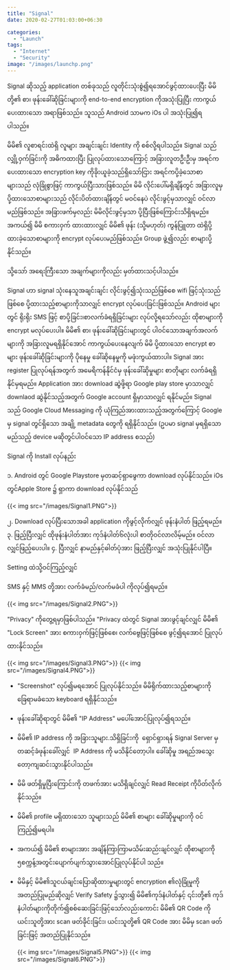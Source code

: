 ```yaml
---
title: "Signal"
date: 2020-02-27T01:03:00+06:30

categories: 
  - "Launch"
tags:
  - "Internet"
  - "Security"
image: "/images/launchp.png"
---
```


Signal ဆိုသည့် application တစ်ခုသည် လူတိုင်းသုံးစွဲ၍ရ​အောင်ဖွင့်ထား​ပေးပြီး မိမိတို့၏ စာ၊ ဖုန်း​ခေါ်ဆိုခြင်းများကို end-to-end encryption ကိုအသုံးပြုပြီး ကာကွယ်​ပေးထား​သော အရာဖြစ်သည်။ 
သူသည် Android သာမက iOs ပါ အသုံးပြု​၍ရပါသည်။
<!--more-->
မိမိ၏ လူစာရင်းထဲရှိ လူ​များ အချင်းချင်း Identity ကို စစ်လို့ရပါသည်။ 
Signal သည် လျှို့ဝှက်ခြင်းကို အဓိကထားပြီး ပြုလုပ်ထား​သော​ကြောင့် အခြားလူတဦးဦးမှ အရင်က​ပေးထား​သော encryption key ကိုခိုးယူခဲ့သည်ရှိ​သော်ငြား အရင်ကပို့ခဲ့​သောစာများသည် လုံခြုံစွာဖြင့် ကာကွယ်ပြီးသားဖြစ်သည်။ 
မိမိ လိုင်း​ပေါ်မရှိချိန်တွင် အခြားလူမှပို့ထား​သောစာများသည် လိုင်းပိတ်ထားချိန်တွင် မဝင်​နေပဲ လိုင်းဖွင့်မှသာလျှင် ဝင်လာမည်ဖြစ်သည်။ အခြားဖက်မှလည်း မိမိလိုင်းဖွင့်မှသာ ပို့ပြီးဖြစ်​ကြောင်းသိရှိရမည်။ အကယ်၍ မိမိ စကားဝှက် ထားထားလျှင် မိမိ၏ ဖုန်း (သို့မဟုတ်) ကွန်ပြူတာ ထဲရှိပို့ထားခဲ့​သောစာများကို encrypt လုပ်​ပေးမည်ဖြစ်သည်။ 
Group ဖွဲ့၍လည်း စာ​များပို့နိုင်သည်။ 

သို့​သော် အ​ရေးကြီး​သော အချက်များကိုလည်း မှတ်ထားသင့်ပါသည်။ 

Signal ဟာ signal သုံး​နေသူအချင်းချင်း လိုင်းဖွင့်၍သုံးသည်ဖြစ်​စေ wifi ဖြင့်သုံးသည်ဖြစ်​စေ ပို့ထားသည့်စာများကိုသာလျှင် encrypt လုပ်​ပေးခြင်းဖြစ်သည်။ Android များတွင် ရိုးရိုး SMS ဖြင့် စာပို့ခြင်း၊စာလက်ခံရရှိခြင်းများ လုပ်လို့ရ​သော်လည်း ထိုစာများကို encrypt မလုပ်​ပေးပါ။ 
မိမိ၏ စာ၊ ဖုန်း​ခေါ်ဆိုခြင်းများတွင် ပါဝင်​သောအချက်အလက်များကို အခြားလူမရရှိ​နိုင်​အောင် ကာကွယ်​ပေး​နေလျက် မိမိ ပို့ထား​​သော encrypt စာများ ဖုန်း​ခေါ်ဆိုခြင်းများကို ပို​နေမှု ​ခေါ်ဆို​နေမှုကို မဖုံးကွယ်ထားပါ။ 
 Signal အား register ပြုလုပ်ရန်အတွက် အ​မေရိကန်နိုင်ငံမှ ဖုန်း​ခေါ်ဆိုမှုများ စာတိုများ လက်ခံရရှိနိုင်မှရမည်။ 
Application အား download ဆွဲဖို့ရာ Google play store မှာသာလျှင် downlaod ဆွဲနိုင်သည့်အတွက် Google account ရှိမှာသာလျှင် ရနိုင်မည်။
Signal သည် Google Cloud Messaging ကို ယုံကြည်အားထားသည့်အတွက်​ကြောင့် Google မှ signal တွင်ရှိ​သော အချို့  metadata ​တွေကို ရရှိနိုင်သည်။ (ဥပမာ signal မှရရှိ​သော မည်သည့် device မဆို​တွင်ပါဝင်​သော IP address စသည်) 

Signal ကို Install လုပ်နည်း

၁. Android တွင် Google Playstore မှတဆင့်ရှာ​ဖွေကာ download လုပ်နိုင်သည်။ 
iOs တွင်​ Apple Store ၌ ရှာကာ download လုပ်နိုင်သည်

{{< img src="/images/Signal1.PNG">}}

၂. Download လုပ်ပြီး​သောအခါ application ကိုဖွင့်လိုက်လျှင် ဖုန်းနံပါတ် ဖြည့်ရမည်။ 
၃. ဖြည့်ပြီးလျှင် ထိုဖုန်းနံပါတ်အား ကုဒ်နံပါတ်၆လုံးပါ စာတိုဝင်လာလိမ့်မည်။ ဝင်လာလျှင်ဖြည့်​​ပေးပါ။ 
၄. ပြီးလျှင် နာမည်နှင့်ဓါတ်ပုံအား ဖြည့်ပြီးလျှင် အသုံးပြုနိုင်ပါပြီ။ 

Setting ထဲသို့ဝင်ကြည့်လျှင် 

SMS နှင့် MMS တို့အား လက်ခံမည်/လက်မခံပါ ကိုလုပ်၍ရမည်။ 

{{< img src="/images/Signal2.PNG">}}

"Privacy" ကို​တွေ့ရမှာဖြစ်ပါသည်။ "Privacy ထဲတွင် Signal အားဖွင့်ချင်လျှင် မိမိ၏ "Lock Screen" 
အား စကားဝှက်ဖြင့်ဖြစ်​စေ၊ လက်​ဗွေဖြင့်ဖြစ်​စေ ဖွင့်၍ရ​အောင် ပြုလုပ်ထားနိုင်သည်။ 

{{< img src="/images/Signal3.PNG">}}
{{< img src="/images/Signal4.PNG">}}

-	"Screenshot" လုပ်၍မရ​အောင် ပြုလုပ်နိုင်သည်။ 
	မိမိရိုက်ထားသည့်စာများကို ​ခြေရာမခံ​သော keyboard ရရှိနိုင်သည်။ 
-	ဖုန်း​ခေါ်ဆိုရာ​တွင် မိမိ၏ "IP Address" 						မ​ပေါ်​အောင်ပြုလုပ်၍ရသည်။ 
-	မိမိ၏ IP address ကို အခြားသူများ.သိရှိခြင်းကို ​ 		ရှောင်ရှားရန် Signal Server မှ တဆင့်ခံ​ဖုန်းခေါ်လျှင် ​ 	  IP Address ကို မသိနိုင်​တော့ပါ။ ခေါ်ဆိုမှု 					အရည်အ​သွေးတော့ကျဆင်းသွား​နိုင်ပါသည်။
-	မိမိ ဖတ်ရှိမှုပြီး​ကြောင်းကို တဖက်အား 					မသိရှိချင်လျှင် Read Receipt ကိုပိတ်လိုက်နိုင်သည်။ 
-	မိမိ၏ profile မရှိထား​သော သူများသည် မိမိ၏ စာများ 	​ခေါ်ဆိုမှုများကို ဝင်ကြည့်၍မရပါ။ 
-	အကယ်၍ မိမိ၏ စာများအား 									အချိန်ကြာကြာမသိမ်းဆည်းချင်လျှင် ထိုစာများကို 		၅စက္ကန့်အတွင်းပျောက်ပျက်သွား​အောင်ပြုလုပ်နိုင်ပါ	  သည်။ 
-	မိမိနှင့် မိမိ၏သူငယ်ချင်း​ပြောဆိုထားမှုများတွင် 		encryption ၏လုံခြုံမှုကို အတည်ပြုမည်ဆိုလျှင် Verify 		Safety ၌သွား၍ မိမိ၏ကုဒ်နံပါတ်နှင့် ၎င်းတို့၏ 				ကုဒ်နံပါတ်များကိုတိုက်၍စစ်​ဆေးခြင်းဖြင့်​သော်လည်း​	   ကောင်း မိမိ၏ QR Code ကို ယင်းသူတို့အား scan				ဖတ်ခိုင်းခြင်း၊ ယင်းသူတို့၏ QR Code အား မိမိမှ scan 		ဖတ်ခြင်းဖြင့် အတည်ပြု​နိုင်သည်။ 
    
    {{< img src="/images/Signal5.PNG">}}
    {{< img src="/images/Signal6.PNG">}}